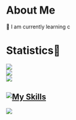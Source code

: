 # About Me
🌱 I am currently learning c 

# Statistics👾
![](https://github-readme-streak-stats.herokuapp.com/?user=Scapy47&theme=neon&hide_border=true)<br/>
![](https://github-readme-stats.vercel.app/api?username=Scapy47&theme=neon&hide_border=true&include_all_commits=false&count_private=true)<br/>
![](https://github-readme-stats.vercel.app/api/top-langs/?username=Scapy47&theme=neon&hide_border=true&include_all_commits=false&count_private=true&layout=compact)


[![My Skills](https://skillicons.dev/icons?i=js,nodejs,react,tailwind,next,express,redux,python)](https://skillicons.dev)
---
[![](https://visitcount.itsvg.in/api?id=Scapy47&label=Profile%20Views&color=12&icon=5&pretty=true)](https://visitcount.itsvg.in)
